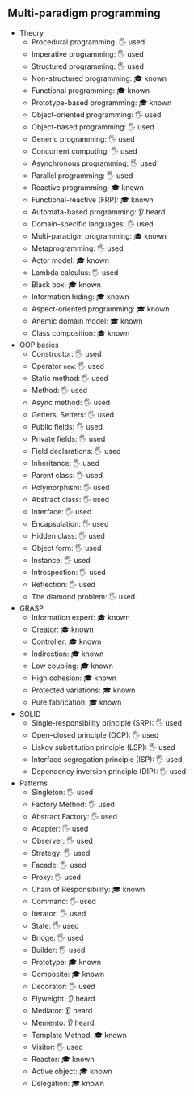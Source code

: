 ## Multi-paradigm programming

- Theory
  - Procedural programming: 🖐️ used
  - Imperative programming: 🖐️ used
  - Structured programming: 🖐️ used
  - Non-structured programming: 🎓 known
  - Functional programming: 🎓 known
  - Prototype-based programming: 🎓 known
  - Object-oriented programming: 🖐️ used
  - Object-based programming: 🖐️ used
  - Generic programming: 🖐️ used
  - Concurrent computing: 🖐️ used
  - Asynchronous programming: 🖐️ used
  - Parallel programming: 🖐️ used
  - Reactive programming: 🎓 known
  - Functional-reactive (FRP): 🎓 known
  - Automata-based programming: 👂 heard
  - Domain-specific languages: 🖐️ used
  - Multi-paradigm programming: 🎓 known
  - Metaprogramming: 🖐️ used
  - Actor model: 🎓 known
  - Lambda calculus: 🖐️ used
  - Black box: 🎓 known
  - Information hiding: 🎓 known
  - Aspect-oriented programming: 🎓 known
  - Anemic domain model: 🎓 known
  - Class composition: 🎓 known
- OOP basics
  - Constructor: 🖐️ used
  - Operator `new`: 🖐️ used
  - Static method: 🖐️ used
  - Method: 🖐️ used
  - Async method: 🖐️ used
  - Getters, Setters: 🖐️ used
  - Public fields: 🖐️ used
  - Private fields: 🖐️ used
  - Field declarations: 🖐️ used
  - Inheritance: 🖐️ used
  - Parent class: 🖐️ used
  - Polymorphism: 🖐️ used
  - Abstract class: 🖐️ used
  - Interface: 🖐️ used
  - Encapsulation: 🖐️ used
  - Hidden class: 🖐️ used
  - Object form: 🖐️ used
  - Instance: 🖐️ used
  - Introspection: 🖐️ used
  - Reflection: 🖐️ used
  - The diamond problem: 🖐️ used
- GRASP
  - Information expert: 🎓 known
  - Creator: 🎓 known
  - Controller: 🎓 known
  - Indirection: 🎓 known
  - Low coupling: 🎓 known
  - High cohesion: 🎓 known
  - Protected variations: 🎓 known
  - Pure fabrication: 🎓 known
- SOLID
  - Single-responsibility principle (SRP): 🖐️ used
  - Open–closed principle (OCP): 🖐️ used
  - Liskov substitution principle (LSP): 🖐️ used
  - Interface segregation principle (ISP): 🖐️ used
  - Dependency inversion principle (DIP): 🖐️ used
- Patterns
  - Singleton: 🖐️ used
  - Factory Method: 🖐️ used
  - Abstract Factory: 🖐️ used
  - Adapter: 🖐️ used
  - Observer: 🖐️ used
  - Strategy: 🖐️ used
  - Facade: 🖐️ used
  - Proxy: 🖐️ used
  - Chain of Responsibility: 🎓 known
  - Command: 🖐️ used
  - Iterator: 🖐️ used
  - State: 🖐️ used
  - Bridge: 🖐️ used
  - Builder: 🖐️ used
  - Prototype: 🎓 known
  - Composite: 🎓 known
  - Decorator: 🖐️ used
  - Flyweight: 👂 heard
  - Mediator: 👂 heard
  - Memento: 👂 heard
  - Template Method: 🎓 known
  - Visitor: 🖐️ used
  - Reactor: 🎓 known
  - Active object: 🎓 known
  - Delegation: 🎓 known
